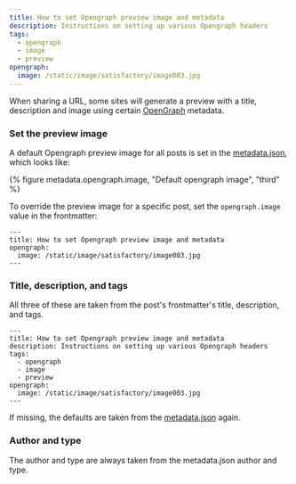 ```yaml
---
title: How to set Opengraph preview image and metadata
description: Instructions on setting up various Opengraph headers
tags:
  - opengraph
  - image
  - preview
opengraph:
  image: /static/image/satisfactory/image003.jpg
---
```


When sharing a URL, some sites will generate a preview with a title, description and image using certain [OpenGraph](https://ogp.me/) metadata. 

### Set the preview image

A default Opengraph preview image for all posts is set in the [metadata.json](./2022-01-01-edit-the-metadata.md#opengraph), which looks like:

{% figure metadata.opengraph.image, "Default opengraph image", "third" %}


To override the preview image for a specific post, set the `opengraph.image` value in the frontmatter:

```
---
title: How to set Opengraph preview image and metadata
opengraph:
  image: /static/image/satisfactory/image003.jpg
---
```

### Title, description, and tags

All three of these are taken from the post's frontmatter's title, description, and tags.  

```
---
title: How to set Opengraph preview image and metadata
description: Instructions on setting up various Opengraph headers
tags:
  - opengraph
  - image
  - preview
opengraph:
  image: /static/image/satisfactory/image003.jpg
---
```

If missing, the defaults are taken from the [metadata.json](./2022-01-01-edit-the-metadata.md#optional-but-useful) again. 


### Author and type

The author and type are always taken from the metadata.json author and type.  
